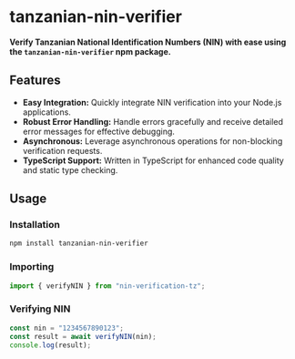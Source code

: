 # tanzanian-nin-verifier

**Verify Tanzanian National Identification Numbers (NIN) with ease using the `tanzanian-nin-verifier` npm package.**

## Features

-   **Easy Integration:** Quickly integrate NIN verification into your Node.js applications.
-   **Robust Error Handling:** Handle errors gracefully and receive detailed error messages for effective debugging.
-   **Asynchronous:** Leverage asynchronous operations for non-blocking verification requests.
-   **TypeScript Support:** Written in TypeScript for enhanced code quality and static type checking.

## Usage

### Installation

```bash
npm install tanzanian-nin-verifier
```

### Importing

```javascript
import { verifyNIN } from "nin-verification-tz";
```

### Verifying NIN

```javascript
const nin = "1234567890123";
const result = await verifyNIN(nin);
console.log(result);
```

